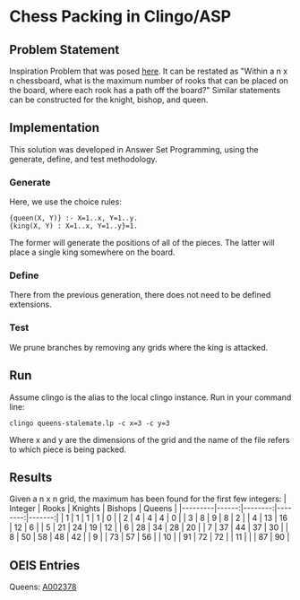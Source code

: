 # Chess Packing in Clingo/ASP
## Problem Statement
Inspiration Problem that was posed [here](https://veniamin-ilmer.github.io/ship-city).
It can be restated as "Within a n x n chessboard, what is the maximum number of rooks that can be placed on the board, where each rook has a path off the board?" Similar statements can be constructed for the knight, bishop, and queen.
## Implementation
This solution was developed in Answer Set Programming, using the generate, define, and test methodology.
### Generate
Here, we use the choice rules:

```
{queen(X, Y)} :- X=1..x, Y=1..y.
{king(X, Y) : X=1..x, Y=1..y}=1.
```

The former will generate the positions of all of the pieces. The latter will place a single king somewhere on the board.
### Define
There from the previous generation, there does not need to be defined extensions.
### Test
We prune branches by removing any grids where the king is attacked.
## Run
Assume clingo is the alias to the local clingo instance.
Run in your command line:

`clingo queens-stalemate.lp -c x=3 -c y=3`

Where x and y are the dimensions of the grid and the name of the file refers to which piece is being packed.
## Results
Given a n x n grid, the maximum has been found for the first few integers:
| Integer | Rooks | Knights | Bishops | Queens |
|---------|------:|--------:|--------:|-------:|
| 1       |     1 |       1 |       1 |      0 |
| 2       |     4 |       4 |       4 |      0 |
| 3       |     8 |       9 |       8 |      2 |
| 4       |    13 |      16 |      12 |      6 |
| 5       |    21 |      24 |      19 |     12 |
| 6       |    28 |      34 |      28 |     20 |
| 7       |    37 |      44 |      37 |     30 |
| 8       |    50 |      58 |      48 |     42 |
| 9       |       |      73 |      57 |     56 |
| 10      |       |      91 |      72 |     72 |
| 11      |       |         |      87 |     90 |
## OEIS Entries
Queens: [A002378](https://oeis.org/A002378)
